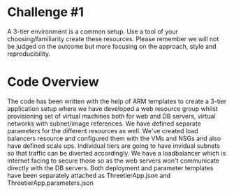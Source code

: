 # Challenge #1

A 3-tier environment is a common setup. Use a tool of your choosing/familiarity create these resources. Please remember we will not be judged on the outcome but more focusing on the approach, style and reproducibility.

# Code Overview

The code has been written with the help of ARM templates to create a 3-tier application setup where we have developed a web resource group whilst provisioning set of virtual machines both for web and DB servers, virtual networks with subnet/image references.
We have defined separate parameters for the different resources as well.
We've created load balancers resource and configured them with the VMs and NSGs and also have defined scale ups.
Individual tiers are going to have invidual subnets so that traffic can be diverted accordingly.
We have a loadbalancer which is internet facing to secure those so as the web servers won't communicate directly with the DB servers.
Both deployment and parameter templates have been separately attached as ThreetierApp.json and ThreetierApp.parameters.json
